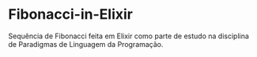 # Fibonacci-in-Elixir
Sequência de Fibonacci feita em Elixir como parte de estudo na disciplina de Paradigmas de Linguagem da Programação.

